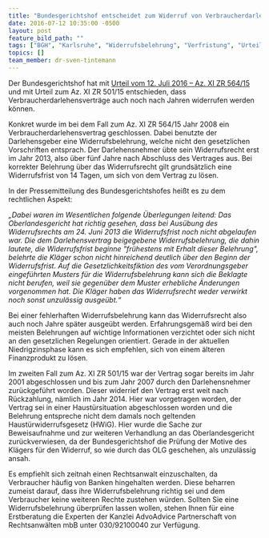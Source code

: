 ```yaml
---
title: "Bundesgerichtshof entscheidet zum Widerruf von Verbraucherdarlehensverträgen "
date: 2016-07-12 10:35:00 -0500
layout: post
feature_bild_path: ""
tags: ["BGH", "Karlsruhe", "Widerrufsbelehrung", "Verfristung", "Urteil", "verbraucherfreundlich", "Verbraucher", "AdvoAdvice", "Erstberatung", "Berlin", "rechtsmissbräuchlich", "Rechtsmißbrauch", "Haustürwiderruf", "Motivprüfung"]
topics: []
team_member: dr-sven-tintemann
---
```


Der Bundesgerichtshof hat mit [Urteil vom 12. Juli 2016 – Az. XI ZR 564/15](http://juris.bundesgerichtshof.de/cgi-bin/rechtsprechung/document.py?Gericht=bgh&Art=pm&Datum=2016&Sort=3&nr=75249&pos=0&anz=119 "Link: http://juris.bundesgerichtshof.de/cgi-bin/rechtsprechung/document.py?Gericht=bgh&Art=pm&Datum=2016&Sort=3&nr=75249&pos=0&anz=119") und mit Urteil zum Az. XI ZR 501/15 entschieden, dass Verbraucherdarlehensverträge auch noch nach Jahren widerrufen werden können.

Konkret wurde im bei dem Fall zum Az. XI ZR 564/15 Jahr 2008 ein Verbraucherdarlehensvertrag geschlossen. Dabei benutzte der Darlehensgeber eine Widerrufsbelehrung, welche nicht den gesetzlichen Vorschriften entsprach. Der Darlehensnehmer übte sein Widerrufsrecht erst im Jahr 2013, also über fünf Jahre nach Abschluss des Vertrages aus. Bei korrekter Belehrung über das Widerrufsrecht gilt grundsätzlich eine Widerrufsfrist von 14 Tagen, um sich von dem Vertrag zu lösen.

In der Pressemitteilung des Bundesgerichtshofes heißt es zu dem rechtlichen Aspekt:

_„Dabei waren im Wesentlichen folgende Überlegungen leitend: Das Oberlandesgericht hat richtig gesehen, dass bei Ausübung des Widerrufsrechts am 24. Juni 2013 die Widerrufsfrist noch nicht abgelaufen war. Die dem Darlehensvertrag beigegebene Widerrufsbelehrung, die dahin lautete, die Widerrufsfrist beginne "frühestens mit Erhalt dieser Belehrung", belehrte die Kläger schon nicht hinreichend deutlich über den Beginn der Widerrufsfrist. Auf die Gesetzlichkeitsfiktion des vom Verordnungsgeber eingeführten Musters für die Widerrufsbelehrung kann sich die Beklagte nicht berufen, weil sie gegenüber dem Muster erhebliche Änderungen vorgenommen hat. Die Kläger haben das Widerrufsrecht weder verwirkt noch sonst unzulässig ausgeübt.“_

Bei einer fehlerhaften Widerrufsbelehrung kann das Widerrufsrecht also auch noch Jahre später ausgeübt werden. Erfahrungsgemäß wird bei den meisten Belehrungen auf wichtige Informationen verzichtet oder sich nicht an den gesetzlichen Regelungen orientiert. Gerade in der aktuellen Niedrigzinsphase kann es sich empfehlen, sich von einem älteren Finanzprodukt zu lösen.

Im zweiten Fall zum Az. XI ZR 501/15 war der Vertrag sogar bereits im Jahr 2001 abgeschlossen und bis zum Jahr 2007 durch den Darlehensnehmer zurückgeführt worden. Dieser widerrief den Vertrag erst weit nach Rückzahlung, nämlich im Jahr 2014. Hier war vorgetragen worden, der Vertrag sei in einer Haustürsituation abgeschlossen worden und die Belehrung entspreche nicht dem damals noch geltenden Haustürwiderrufsgesetz (HWiG). Hier wurde die Sache zur Beweisaufnahme und zur weiteren Verhandlung an das Oberlandesgericht zurückverwiesen, da der Bundesgerichtshof die Prüfung der Motive des Klägers für den Widerruf, so wie durch das OLG geschehen, als unzulässig ansah.

Es empfiehlt sich zeitnah einen Rechtsanwalt einzuschalten, da Verbraucher häufig von Banken hingehalten werden. Diese beharren zumeist darauf, dass ihre Widerrufsbelehrung richtig sei und dem Verbraucher keine weiteren Rechte zustehen würden. Sollten Sie eine Widerrufsbelehrung überprüfen lassen wollen, stehen Ihnen für eine Erstberatung die Experten der Kanzlei AdvoAdvice Partnerschaft von Rechtsanwälten mbB unter 030/92100040 zur Verfügung.

